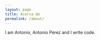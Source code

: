 ```yaml
---
layout: page
title: Acerca de
permalink: /about/
---
```


I am Antonio, Antonio Pérez and I write code.

